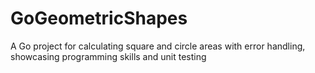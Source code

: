 # GoGeometricShapes
A Go project for calculating square and circle areas with error handling, showcasing programming skills and unit testing
